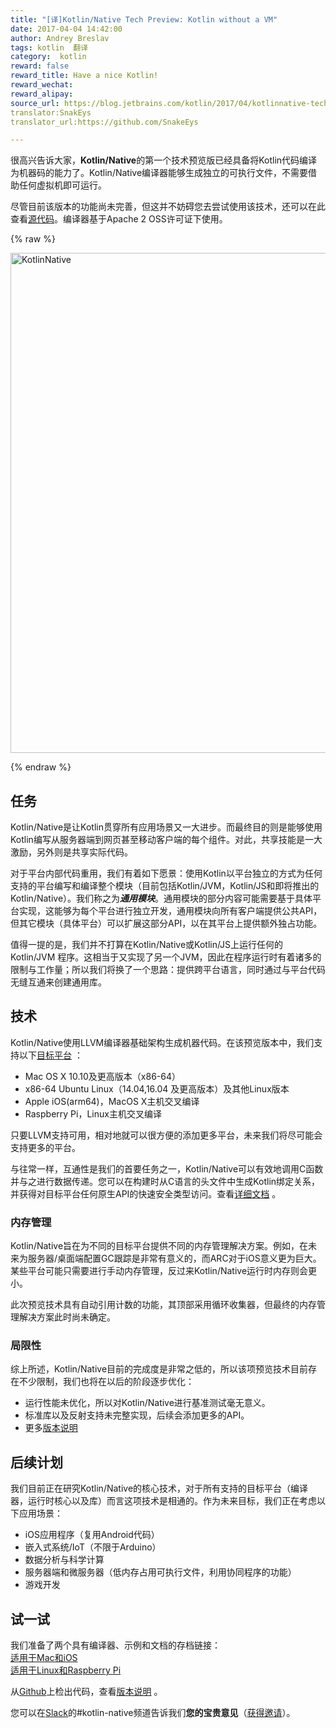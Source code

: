 ```yaml
---
title: "[译]Kotlin/Native Tech Preview: Kotlin without a VM"
date: 2017-04-04 14:42:00
author: Andrey Breslav
tags: kotlin  翻译
category:  kotlin
reward: false
reward_title: Have a nice Kotlin!
reward_wechat:
reward_alipay:
source_url: https://blog.jetbrains.com/kotlin/2017/04/kotlinnative-tech-preview-kotlin-without-a-vm/  
translator:SnakEys  
translator_url:https://github.com/SnakeEys  

---
```


很高兴告诉大家，**Kotlin/Native**的第一个技术预览版已经具备将Kotlin代码编译为机器码的能力了。Kotlin/Native编译器能够生成独立的可执行文件，不需要借助任何虚拟机即可运行。  

尽管目前该版本的功能尚未完善，但这并不妨碍您去尝试使用该技术，还可以在此查看[源代码](https://github.com/JetBrains/kotlin-native/)。编译器基于Apache 2 OSS许可证下使用。

{% raw %}
<p><img alt="KotlinNative" class="alignnone size-full wp-image-4889" src="https://d3nmt5vlzunoa1.cloudfront.net/kotlin/files/2017/04/KotlinNative.png" width="800"/><br/>
<span id="more-4862"></span></p>
{% endraw %}

## 任务

Kotlin/Native是让Kotlin贯穿所有应用场景又一大进步。而最终目的则是能够使用Kotlin编写从服务器端到网页甚至移动客户端的每个组件。对此，共享技能是一大激励，另外则是共享实际代码。  

对于平台内部代码重用，我们有着如下愿景：使用Kotlin以平台独立的方式为任何支持的平台编写和编译整个模块（目前包括Kotlin/JVM，Kotlin/JS和即将推出的Kotlin/Native）。我们称之为***通用模块***。通用模块的部分内容可能需要基于具体平台实现，这能够为每个平台进行独立开发，通用模块向所有客户端提供公共API，但其它模块（具体平台）可以扩展这部分API，以在其平台上提供额外独占功能。  

值得一提的是，我们并不打算在Kotlin/Native或Kotlin/JS上运行任何的Kotlin/JVM 程序。这相当于又实现了另一个JVM，因此在程序运行时有着诸多的限制与工作量；所以我们将换了一个思路：提供跨平台语言，同时通过与平台代码无缝互通来创建通用库。
## 技术

Kotlin/Native使用LLVM编译器基础架构生成机器代码。在该预览版本中，我们支持以下[目标平台](https://github.com/JetBrains/kotlin-native/blob/v0.1.0/RELEASE_NOTES.md#supported-platforms) ：

* Mac OS X 10.10及更高版本（x86-64）
* x86-64 Ubuntu Linux（14.04,16.04 及更高版本）及其他Linux版本 
* Apple iOS(arm64)，MacOS X主机交叉编译
* Raspberry Pi，Linux主机交叉编译

只要LLVM支持可用，相对地就可以很方便的添加更多平台，未来我们将尽可能会支持更多的平台。  

与往常一样，互通性是我们的首要任务之一，Kotlin/Native可以有效地调用C函数并与之进行数据传递。您可以在构建时从C语言的头文件中生成Kotlin绑定关系，并获得对目标平台任何原生API的快速安全类型访问。查看[详细文档](https://github.com/JetBrains/kotlin-native/blob/v0.1.0/INTEROP.md) 。
### 内存管理

Kotlin/Native旨在为不同的目标平台提供不同的内存管理解决方案。例如，在未来为服务器/桌面端配置GC跟踪是非常有意义的，而ARC对于iOS意义更为巨大。某些平台可能只需要进行手动内存管理，反过来Kotlin/Native运行时内存则会更小。  

此次预览技术具有自动引用计数的功能，其顶部采用循环收集器，但最终的内存管理解决方案此时尚未确定。
### 局限性

综上所述，Kotlin/Native目前的完成度是非常之低的，所以该项预览技术目前存在不少限制，我们也将在以后的阶段逐步优化：

* 运行性能未优化，所以对Kotlin/Native进行基准测试毫无意义。
* 标准库以及反射支持未完整实现，后续会添加更多的API。
* 更多[版本说明](https://github.com/JetBrains/kotlin-native/blob/v0.1.0/RELEASE_NOTES.md)

## 后续计划

我们目前正在研究Kotlin/Native的核心技术，对于所有支持的目标平台（编译器，运行时核心以及库）而言这项技术是相通的。作为未来目标，我们正在考虑以下应用场景：

* iOS应用程序（复用Android代码）
* 嵌入式系统/IoT（不限于Arduino）
* 数据分析与科学计算
* 服务器端和微服务器（低内存占用可执行文件，利用协同程序的功能）
* 游戏开发

## 试一试

我们准备了两个具有编译器、示例和文档的存档链接：  
[适用于Mac和iOS](http://download.jetbrains.com/kotlin/native/kotlin-native-macos-0.1.tar.gz)  
[适用于Linux和Raspberry Pi](http://download.jetbrains.com/kotlin/native/kotlin-native-linux-0.1.tar.gz)  

从[Github](https://github.com/JetBrains/kotlin-native)上检出代码，查看[版本说明](https://github.com/JetBrains/kotlin-native/blob/v0.1.0/RELEASE_NOTES.md) 。  

您可以在[Slack](https://kotlinlang.slack.com)的#kotlin-native频道告诉我们**您的宝贵意见**（[获得邀请](http://slack.kotl.in)）。

